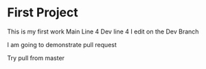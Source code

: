 # First Project

This is my first work
Main Line 4
Dev line 4
I edit on the Dev Branch

I am going to demonstrate pull request

Try pull from master